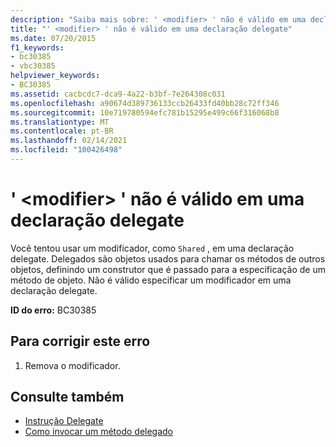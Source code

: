```yaml
---
description: "Saiba mais sobre: ' <modifier> ' não é válido em uma declaração delegate"
title: "' <modifier> ' não é válido em uma declaração delegate"
ms.date: 07/20/2015
f1_keywords:
- bc30385
- vbc30385
helpviewer_keywords:
- BC30385
ms.assetid: cacbcdc7-dca9-4a22-b3bf-7e264308c031
ms.openlocfilehash: a90674d389736133ccb26433fd40bb28c72ff346
ms.sourcegitcommit: 10e719780594efc781b15295e499c66f316068b8
ms.translationtype: MT
ms.contentlocale: pt-BR
ms.lasthandoff: 02/14/2021
ms.locfileid: "100426498"
---
```

# <a name="modifier-is-not-valid-on-a-delegate-declaration"></a>' \<modifier> ' não é válido em uma declaração delegate

Você tentou usar um modificador, como `Shared` , em uma declaração delegate. Delegados são objetos usados para chamar os métodos de outros objetos, definindo um construtor que é passado para a especificação de um método de objeto. Não é válido especificar um modificador em uma declaração delegate.  
  
 **ID do erro:** BC30385  
  
## <a name="to-correct-this-error"></a>Para corrigir este erro  
  
1. Remova o modificador.  
  
## <a name="see-also"></a>Consulte também

- [Instrução Delegate](../language-reference/statements/delegate-statement.md)
- [Como invocar um método delegado](../programming-guide/language-features/delegates/how-to-invoke-a-delegate-method.md)
